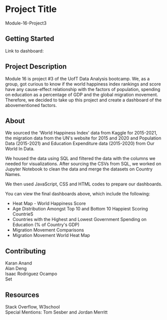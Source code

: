 # Project Title
Module-16-Project3

## Getting Started
Link to dashboard: 

## Project Description
Module 16 is project #3 of the UofT Data Analysis bootcamp. We, as a group, got curious to know if the world happiness index rankings and score have any cause-effect relationship with the factors of population, spending on education as a percentage of GDP and the global migration movement. Therefore, we decided to take up this project and create a dashboard of the abovementioned factors. 

## About
We sourced the 'World Happiness Index' data from Kaggle for 2015-2021, the migration data from the UN's website for 2015 and 2020 and Population Data (2015-2021) and Education Expenditure data (2015-2020) from Our World In Data.

We housed the data using SQL and filtered the data with the columns we needed for visualizations. After sourcing the CSVs from SQL, we worked on Jupyter Notebook to clean the data and merge the datasets on Country Names.

We then used JavaScript, CSS and HTML codes to prepare our dashboards.

You can view the final dashboards above, which include the following:
* Heat Map - World Happiness Score
* Age Distribution Amongst Top 10 and Bottom 10 Happiest Scoring CountrieS
* Countries with the Highest and Lowest Government Spending on Education (% of Country's GDP) 
* Migration Movement Comparisons
* Migration Movement World Heat Map

## Contributing
Karan Anand <br />
Alan Deng <br />
Isaac Rodriguez Ocampo <br />
Set 


## Resources
Stack Overflow, W3school <br /> 
Special Mentions: Tom Sesber and Jordan Merritt
